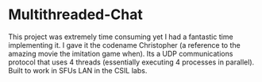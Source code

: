 # Multithreaded-Chat
This project was extremely time consuming yet I had a fantastic time implementing it. 
I gave it the codename Christopher (a reference to the amazing movie the imitation game
when). Its a UDP communications protocol that uses 4 threads (essentially executing 4 processes in parallel). Built to
work in SFUs LAN in the CSIL labs.
